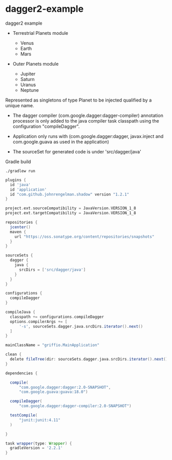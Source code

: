 dagger2-example
===============

dagger2 example

* Terrestrial Planets module
  * Venus
  * Earth
  * Mars

* Outer Planets module
  * Jupiter
  * Saturn
  * Uranus
  * Neptune

Represented as singletons of type Planet to be injected qualified by a unique name.

* The dagger compiler (com.google.dagger:dagger-compiler) annotation processor is only added to the java compiler task classpath using the configuration "compileDagger".

* Application only runs with (com.google.dagger:dagger, javax.inject and com.google.guava as used in the application)

* The sourceSet for generated code is under 'src/dagger/java'

Gradle build
```
./gradlew run
```

```groovy
plugins {
  id 'java'
  id 'application'
  id "com.github.johnrengelman.shadow" version "1.2.1"
}

project.ext.sourceCompatibility = JavaVersion.VERSION_1_8
project.ext.targetCompatibility = JavaVersion.VERSION_1_8

repositories {
  jcenter()
  maven {
    url "https://oss.sonatype.org/content/repositories/snapshots"
  }
}

sourceSets {
  dagger {
    java {
      srcDirs = ['src/dagger/java']
    }
  }
}

configurations {
  compileDagger
}

compileJava {
  classpath += configurations.compileDagger
  options.compilerArgs += [
      '-s', sourceSets.dagger.java.srcDirs.iterator().next()
  ]
}

mainClassName = "griffio.MainApplication"

clean {
  delete fileTree(dir: sourceSets.dagger.java.srcDirs.iterator().next())
}

dependencies {

  compile(
      "com.google.dagger:dagger:2.0-SNAPSHOT",
      "com.google.guava:guava:18.0")

  compileDagger(
      "com.google.dagger:dagger-compiler:2.0-SNAPSHOT")

  testCompile(
      "junit:junit:4.11"
  )

}

task wrapper(type: Wrapper) {
  gradleVersion = '2.2.1'
}
```

